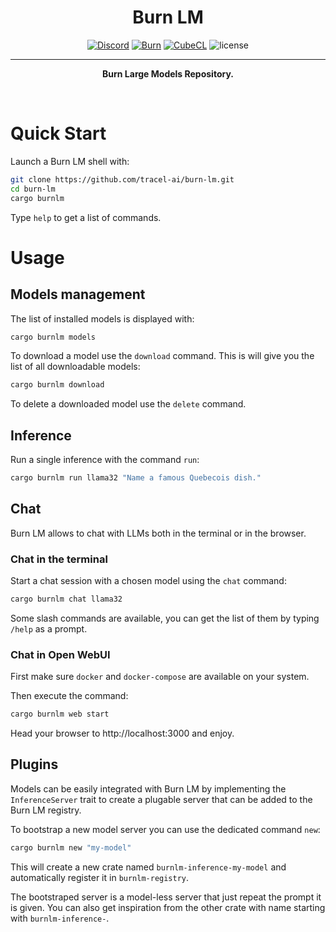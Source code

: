 <div align="center">

<h1>Burn LM</h1>

[![Discord](https://img.shields.io/discord/1038839012602941528.svg?color=7289da&&logo=discord)](https://discord.gg/uPEBbYYDB6)
[![Burn](https://img.shields.io/badge/DL_Framework-Burn-f45b16)](https://github.com/tracel-ai/burn)
[![CubeCL](https://img.shields.io/badge/Compute_Language-CubeCL-3c83c2)](https://github.com/tracel-ai/cubecl)
![license](https://shields.io/badge/license-MIT%2FApache--2.0-blue)

---

**Burn Large Models Repository.**

<br/>
</div>

# Quick Start

Launch a Burn LM shell with:

```sh
git clone https://github.com/tracel-ai/burn-lm.git
cd burn-lm
cargo burnlm
```

Type `help` to get a list of commands.

# Usage

## Models management

The list of installed models is displayed with:

```sh
cargo burnlm models
```

To download a model use the `download` command. This is will give you
the list of all downloadable models:

```sh
cargo burnlm download
```

To delete a downloaded model use the `delete` command.

## Inference

Run a single inference with the command `run`:

```sh
cargo burnlm run llama32 "Name a famous Quebecois dish."
```

## Chat

Burn LM allows to chat with LLMs both in the terminal or in the browser.

### Chat in the terminal

Start a chat session with a chosen model using the `chat` command:

```sh
cargo burnlm chat llama32
```

Some slash commands are available, you can get the list of them by typing `/help`
as a prompt.

### Chat in Open WebUI

First make sure `docker` and `docker-compose` are available on your system.

Then execute the command:

```sh
cargo burnlm web start
```

Head your browser to http://localhost:3000 and enjoy.

## Plugins

Models can be easily integrated with Burn LM by implementing the `InferenceServer`
trait to create a plugable server that can be added to the Burn LM registry.

To bootstrap a new model server you can use the dedicated command `new`:

```sh
cargo burnlm new "my-model"
```

This will create a new crate named `burnlm-inference-my-model` and automatically
register it in `burnlm-registry`.

The bootstraped server is a model-less server that just repeat the prompt it is
given. You can also get inspiration from the other crate with name starting with
`burnlm-inference-`.



